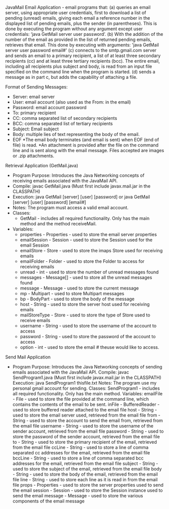 JavaMail Email Application - email programs that:
  (a) queries an email server, using appropriate user credentials, first to download a list of pending (unread) emails, giving each email a reference number in the displayed list of pending emails, plus the sender (in parentheses). This is done by executing the program without any argument except user credentials: ‘java GetMail server user password’.
  (b) With the addition of the number of the email as provided in the list of returned pending emails, retrieves that email. This done by executing with arguments: 'java GetMail server user password email#'
  (c) connects to the smtp.gmail.com server and sends an email to a primary recipient, a list of at least three secondary recipients (cc) and at least three tertiary recipients (bcc). The entire email, including all recipients plus subject and body, is read from an input file specified on the command line when the program is started.
  (d) sends a message as in part c, but adds the capability of attaching a file.

Format of Sending Messages:

- Server: email server
- User: email account (also used as the From: in the email)
- Password: email account password
- To: primary recipient
- CC: comma separated list of secondary recipients
- BCC: comma separated list of tertiary recipients
- Subject: Email subject
- Body: multiple lies of text representing the body of the email.
- EOF
*The email body terminates (and email is sent) when EOF (end of file) is read.
*An attachment is provided after the file on the command line and is sent along
             with the email message.  Files accepted are images or .zip attachments.
 
Retrieval Application (GetMail.java)
 
- Program Purpose:
      Introduces the Java Networking concepts of receiving emails associated with the 
      JavaMail API.
- Compile: javac GetMail.java (Must first include javax.mail.jar in the CLASSPATH)
- Execution: java GetMail [server] [user] [password] or java GetMail [server] [user] [password] [email#]
- Notes:  The program must access a valid email account.
- Classes: 
  - GetMail - includes all required functionality. Only has the main method and the 
          method receiveMail.
- Variables:
  - properties - Properties - used to store the email server properties
  - emailSession - Session - used to store the Session used for the email Session
  - emailStore - Store - used to store the imaps Store used for receiving emails
  - emailFolder - Folder - used to store the Folder to access for receiving emails
  - unread - int - used to store the number of unread messages found
  - messages - Message[] - used to store all the unread messages found
  - message - Message - used to store the current message
  - mp - Multipart - used to store Multipart messages
  - bp - BodyPart - used to store the body of the message
  - host - String - used to store the server host used for receiving emails
  - mailStoreType - Store - used to store the type of Store used to receive emails
  - username - String - used to store the username of the account to access
  - password - String - used to store the password of the account to access
  - option - int - used to store the email # theuse would like to access.


Send Mail Application
- Program Purpose:
      Introduces the Java Networking concepts of sending emails associated with the 
      JavaMail API.
Compile: javac SendProgram1.java
         (Must first include javax.mail.jar in the CLASSPATH)
Execution: java SendProgram1 thisfile.txt
Notes:  The program use my personal gmail account for sending.
Classes: 
      SendProgram1 - includes all required functionality. Only has the main method.
Variables:
      emailFile - File - used to store the file provided at the command line, which 
            contains the contents of the email to be sent.
      inFile - BufferedReader - used to store buffered reader attached to the email file
      host - String - used to store the email server used, retrieved from the email file
      from - String - used to store the account to send the email from, retrieved from 
            the email file
      username - String - used to store the username of the sender account, retrieved from
            the email file
      password - String - used to store the password of the sender account, retrieved from
            the email file
      to - String - used to store the primary recipient of the email, retrieved from the 
            email file
      ccLine - String - used to store a line of comma separated cc addresses for the email, 
            retrieved from the email file
      bccLine - String - used to store a line of comma separated bcc addresses for the email,
            retrieved from the email file
      subject - String - used to store the subject of the email, retrieved from the email file
      body - String - used to store the body of the email, retrieved from the email file
      line - String - used to store each line as it is read in from the email file
      props - Properties - used to store the server properties used to send the email
      session - Session - used to store the Session instance used to send the email
      message - Message - used to store the various components of the email message
